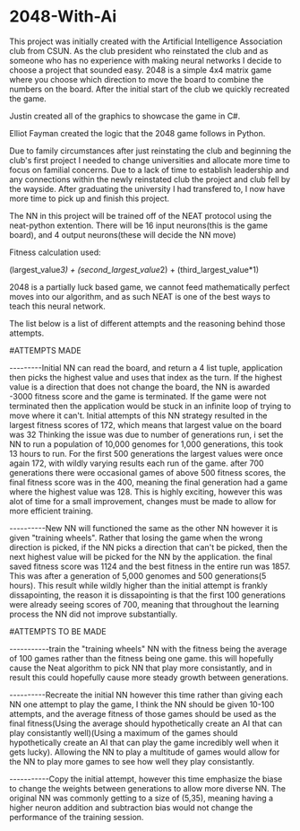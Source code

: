 # 2048-With-Ai
This project was initially created with the Artificial Intelligence Association club from CSUN.
As the club president who reinstated the club and as someone who has no experience with making neural networks I decide to choose a project
that sounded easy. 2048 is a simple 4x4 matrix game where you choose which direction to move the board to combine the numbers on the board.
After the initial start of the club we quickly recreated the game.

Justin created all of the graphics to showcase the game in C#.

Elliot Fayman created the logic that the 2048 game follows in Python.

Due to family circumstances after just reinstating the club and beginning the club's first project I needed to change universities and allocate more time
to focus on familial concerns. Due to a lack of time to establish leadership and any connections within the newly reinstated club the project and club fell by the 
wayside. After graduating the university I had transfered to, I now have more time to pick up and finish this project.

The NN in this project will be trained off of the NEAT protocol using the neat-python extention. 
There will be 16 input neurons(this is the game board),
and 4 output neurons(these will decide the NN move)

Fitness calculation used:

(largest_value*3) + (second_largest_value*2) + (third_largest_value*1)

2048 is a partially luck based game, we cannot feed mathematically perfect moves into our algorithm, and as such NEAT is 
one of the best ways to teach this neural network.

The list below is a list of different attempts and the reasoning behind those attempts.


#ATTEMPTS MADE

---------Initial NN can read the board, and return a 4 list tuple, application then picks the highest value and uses that index as the turn.
If the highest value is a direction that does not change the board, the NN is awarded -3000 fitness score and the game is terminated.
If the game were not terminated then the application would be stuck in an infinite loop of trying to move where it can't.
Initial attempts of this NN strategy resulted in the largest fitness scores of 172, which means that largest value on the board was 32
Thinking the issue was due to number of generations run, i set the NN to run a population of 10,000 genomes for 1,000 generations, this took 13 hours to run.
For the first 500 generations the largest values were once again 172, with wildly varying results each run of the game. after 700 generations there were occasional games of above 500 fitness scores, the final fitness score was in the 400, meaning the final generation had a game where the highest value was 128. This is highly exciting, however this was alot of time for a small improvement, changes must be made to allow for more efficient training.

----------New NN will functioned the same as the other NN however it is given "training wheels". Rather that losing the game when the wrong direction is picked, if the NN picks a direction that can't be picked, then the next highest value will be picked for the NN by the application. the final saved fitness score was 1124 and the best fitness in the entire run was 1857. This was after a generation of 5,000 genomes and 500 generations(5 hours). This result while wildly higher than the initial attempt is frankly dissapointing, the reason it is dissapointing is that the first 100 generations were already seeing scores of 700, meaning that throughout the learning process the NN did not improve substantially.


#ATTEMPTS TO BE MADE

-----------train the "training wheels" NN with the fitness being the average of 100 games rather than the fitness being one game. this will hopefully cause the Neat algorithm to pick NN that play more consistantly, and in result this could hopefully cause more steady growth between generations.


----------Recreate the initial NN however this time rather than giving each NN one attempt to play the game, I think the NN should be given 10-100 attempts, and the average fitness of those games should be used as the final fitness(Using the average should hypothetically create an AI that can play consistantly well)(Using a maximum of the games should hypothetically create an AI that can play the game incredibly well when it gets lucky). Allowing the NN to play a multitude of games would allow for the NN to play more games to see how well they play consistantly.

-----------Copy the initial attempt, however this time emphasize the biase to change the weights between generations to allow more diverse NN. The original NN was commonly getting to a size of (5,35), meaning having a higher neuron addition and subtraction bias would not change the performance of the training session.






